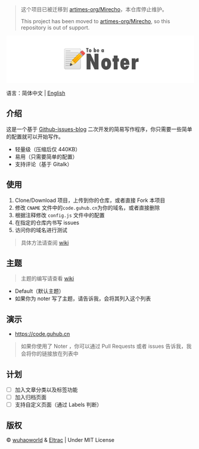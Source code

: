 > 这个项目已被迁移到 [artimes-org/Mirecho](https://github.com/artimes-org/Mirecho)，本仓库停止维护。
> 
> This project has been moved to [artimes-org/Mirecho](https://github.com/artimes-org/Mirecho), so this repository is out of support.

<p align="center">
  <img src="banner.png">
</p>

语言：简体中文 | [English](README-en.md)
## 介绍
这是一个基于 [Github-issues-blog](https://github.com/wuhaoworld/github-issues-blog) 二次开发的简易写作程序，你只需要一些简单的配置就可以开始写作。
- 轻量级（压缩后仅 440KB）
- 易用（只需要简单的配置）
- 支持评论（基于 Gitalk）

## 使用
1. Clone/Download 项目，上传到你的仓库，或者直接 Fork 本项目
2. 修改 `CNAME` 文件中的`code.guhub.cn`为你的域名，或者直接删除
3. 根据注释修改 `config.js` 文件中的配置
4. 在指定的仓库内书写 issues
6. 访问你的域名进行测试
> 具体方法请查阅 [wiki](https://github.com/BigCoke233/noter/wiki)

## 主题
> 主题的编写请查看 [wiki](https://github.com/BigCoke233/noter/wiki)
- Default（默认主题）
- 如果你为 noter 写了主题，请告诉我，会将其列入这个列表

## 演示
- https://code.guhub.cn
> 如果你使用了 Noter ，你可以通过 Pull Requests 或者 issues 告诉我，我会将你的链接放在列表中

## 计划
- [ ] 加入文章分类以及标签功能
- [ ] 加入归档页面
- [ ] 支持自定义页面（通过 Labels 判断）

## 版权
&copy; [wuhaoworld](https://github.com/wuhaoworld/github-issues-blog/) & [Eltrac](https://github.com/BigCoke233/) | Under MIT License
